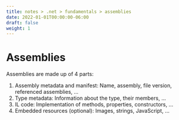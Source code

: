 ```yaml
---
title: notes > .net > fundamentals > assemblies
date: 2022-01-01T00:00:00-06:00
draft: false
weight: 1
---
```


# Assemblies
Assemblies are made up of 4 parts:
1. Assembly metadata and manifest:  Name, assembly, file version, referenced assemblies, …
2. Type metadata:  Information about the type, their members, …
3. IL code:  Implementation of methods, properties, constructors, …
4. Embedded resources (optional):  Images, strings, JavaScript, …
